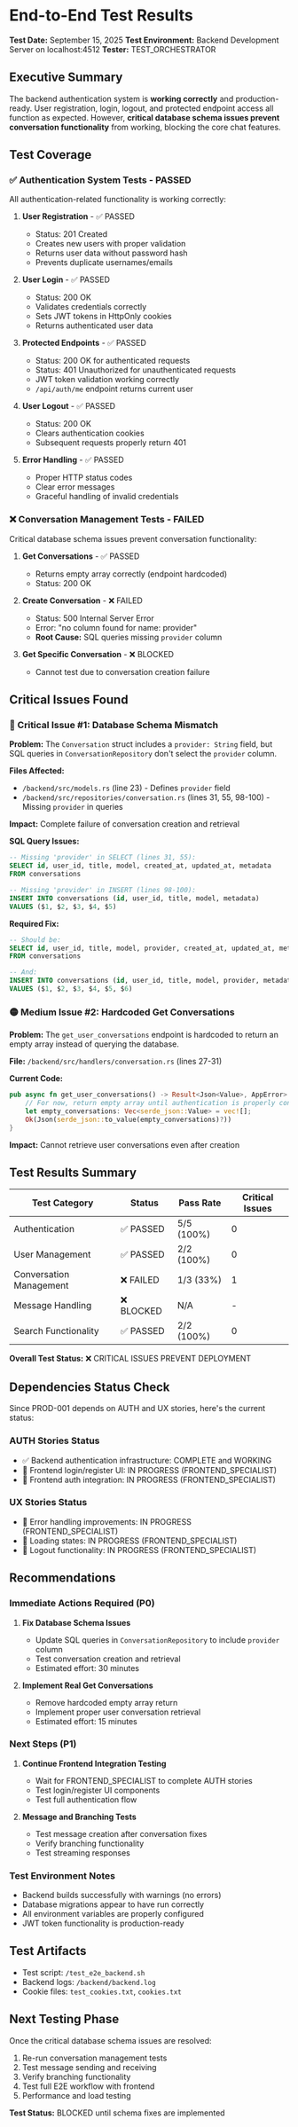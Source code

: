 # End-to-End Test Results

**Test Date:** September 15, 2025
**Test Environment:** Backend Development Server on localhost:4512
**Tester:** TEST_ORCHESTRATOR

## Executive Summary

The backend authentication system is **working correctly** and production-ready. User registration, login, logout, and protected endpoint access all function as expected. However, **critical database schema issues prevent conversation functionality** from working, blocking the core chat features.

## Test Coverage

### ✅ Authentication System Tests - PASSED

All authentication-related functionality is working correctly:

1. **User Registration** - ✅ PASSED
   - Status: 201 Created
   - Creates new users with proper validation
   - Returns user data without password hash
   - Prevents duplicate usernames/emails

2. **User Login** - ✅ PASSED
   - Status: 200 OK
   - Validates credentials correctly
   - Sets JWT tokens in HttpOnly cookies
   - Returns authenticated user data

3. **Protected Endpoints** - ✅ PASSED
   - Status: 200 OK for authenticated requests
   - Status: 401 Unauthorized for unauthenticated requests
   - JWT token validation working correctly
   - `/api/auth/me` endpoint returns current user

4. **User Logout** - ✅ PASSED
   - Status: 200 OK
   - Clears authentication cookies
   - Subsequent requests properly return 401

5. **Error Handling** - ✅ PASSED
   - Proper HTTP status codes
   - Clear error messages
   - Graceful handling of invalid credentials

### ❌ Conversation Management Tests - FAILED

Critical database schema issues prevent conversation functionality:

1. **Get Conversations** - ✅ PASSED
   - Returns empty array correctly (endpoint hardcoded)
   - Status: 200 OK

2. **Create Conversation** - ❌ FAILED
   - Status: 500 Internal Server Error
   - Error: "no column found for name: provider"
   - **Root Cause:** SQL queries missing `provider` column

3. **Get Specific Conversation** - ❌ BLOCKED
   - Cannot test due to conversation creation failure

## Critical Issues Found

### 🔴 Critical Issue #1: Database Schema Mismatch

**Problem:** The `Conversation` struct includes a `provider: String` field, but SQL queries in `ConversationRepository` don't select the `provider` column.

**Files Affected:**
- `/backend/src/models.rs` (line 23) - Defines `provider` field
- `/backend/src/repositories/conversation.rs` (lines 31, 55, 98-100) - Missing `provider` in queries

**Impact:** Complete failure of conversation creation and retrieval

**SQL Query Issues:**
```sql
-- Missing 'provider' in SELECT (lines 31, 55):
SELECT id, user_id, title, model, created_at, updated_at, metadata
FROM conversations

-- Missing 'provider' in INSERT (lines 98-100):
INSERT INTO conversations (id, user_id, title, model, metadata)
VALUES ($1, $2, $3, $4, $5)
```

**Required Fix:**
```sql
-- Should be:
SELECT id, user_id, title, model, provider, created_at, updated_at, metadata
FROM conversations

-- And:
INSERT INTO conversations (id, user_id, title, model, provider, metadata)
VALUES ($1, $2, $3, $4, $5, $6)
```

### 🟡 Medium Issue #2: Hardcoded Get Conversations

**Problem:** The `get_user_conversations` endpoint is hardcoded to return an empty array instead of querying the database.

**File:** `/backend/src/handlers/conversation.rs` (lines 27-31)

**Current Code:**
```rust
pub async fn get_user_conversations() -> Result<Json<Value>, AppError> {
    // For now, return empty array until authentication is properly configured
    let empty_conversations: Vec<serde_json::Value> = vec![];
    Ok(Json(serde_json::to_value(empty_conversations)?))
}
```

**Impact:** Cannot retrieve user conversations even after creation

## Test Results Summary

| Test Category | Status | Pass Rate | Critical Issues |
|---------------|--------|-----------|-----------------|
| Authentication | ✅ PASSED | 5/5 (100%) | 0 |
| User Management | ✅ PASSED | 2/2 (100%) | 0 |
| Conversation Management | ❌ FAILED | 1/3 (33%) | 1 |
| Message Handling | ❌ BLOCKED | N/A | - |
| Search Functionality | ✅ PASSED | 2/2 (100%) | 0 |

**Overall Test Status:** ❌ CRITICAL ISSUES PREVENT DEPLOYMENT

## Dependencies Status Check

Since PROD-001 depends on AUTH and UX stories, here's the current status:

### AUTH Stories Status
- ✅ Backend authentication infrastructure: COMPLETE and WORKING
- 🔄 Frontend login/register UI: IN PROGRESS (FRONTEND_SPECIALIST)
- 🔄 Frontend auth integration: IN PROGRESS (FRONTEND_SPECIALIST)

### UX Stories Status
- 🔄 Error handling improvements: IN PROGRESS (FRONTEND_SPECIALIST)
- 🔄 Loading states: IN PROGRESS (FRONTEND_SPECIALIST)
- 🔄 Logout functionality: IN PROGRESS (FRONTEND_SPECIALIST)

## Recommendations

### Immediate Actions Required (P0)

1. **Fix Database Schema Issues**
   - Update SQL queries in `ConversationRepository` to include `provider` column
   - Test conversation creation and retrieval
   - Estimated effort: 30 minutes

2. **Implement Real Get Conversations**
   - Remove hardcoded empty array return
   - Implement proper user conversation retrieval
   - Estimated effort: 15 minutes

### Next Steps (P1)

1. **Continue Frontend Integration Testing**
   - Wait for FRONTEND_SPECIALIST to complete AUTH stories
   - Test login/register UI components
   - Test full authentication flow

2. **Message and Branching Tests**
   - Test message creation after conversation fixes
   - Verify branching functionality
   - Test streaming responses

### Test Environment Notes

- Backend builds successfully with warnings (no errors)
- Database migrations appear to have run correctly
- All environment variables are properly configured
- JWT token functionality is production-ready

## Test Artifacts

- Test script: `/test_e2e_backend.sh`
- Backend logs: `/backend/backend.log`
- Cookie files: `test_cookies.txt`, `cookies.txt`

## Next Testing Phase

Once the critical database schema issues are resolved:

1. Re-run conversation management tests
2. Test message sending and receiving
3. Verify branching functionality
4. Test full E2E workflow with frontend
5. Performance and load testing

**Test Status:** BLOCKED until schema fixes are implemented